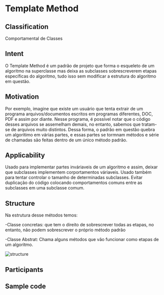# Template Method

## Classification
Comportamental de Classes
 
## Intent
O Template Method é um padrão de projeto que forma o esqueleto de um algoritmo na superclasse mas deixa as subclasses sobrescreverem etapas específicas do algoritmo, tudo isso sem modificar a estrutura do algoritmo em questão.

## Motivation
Por exemplo, imagine que existe um usuário que tenta extrair de um programa arquivos/documentos escritos em programas diferentes, DOC, PDF e assim por diante. Nesse programa, é possível notar que o código desses arquivos se assemelham demais, no entanto, sabemos que tratam-se de arquivos muito distintos. Dessa forma, o padrão em questão quebra um algoritimo em várias partes, e essas partes se tormnam métodos e série de chamadas são feitas dentro de um único método padrão.

## Applicability
Usado para implementar partes inváriaveis de um algoritmo e assim, deixar que subclasses implementem corportamentos váriaveis. Usado também para tentar controlar o tamanho de determinadas subclasses.
Evitar duplicação do código colocando comportamentos comuns entre as subclasses em uma subclasse comum.

## Structure 
Na estrutura desse métodos temos:

-Classe concretas: que tem o direito de sobrescrever todas as etapas, no entanto, não podem sobrescrever o próprio método padrão 

-Classe Abstrat: Chama alguns métodos que vão funcionar como etapas de um algoritmo.

![structure](https://user-images.githubusercontent.com/71103252/93352937-c1eeb300-f811-11ea-9ab0-2ba33345ad16.png)

## Participants

## Sample code 
